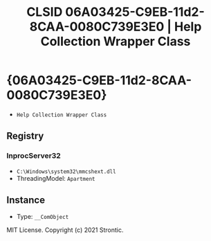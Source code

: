 ﻿---
title: "CLSID 06A03425-C9EB-11d2-8CAA-0080C739E3E0 | Help Collection Wrapper Class"
excerpt: What is COM-Object CLSID 06A03425-C9EB-11d2-8CAA-0080C739E3E0?
---

# {06A03425-C9EB-11d2-8CAA-0080C739E3E0}

* `Help Collection Wrapper Class`

## Registry


### InprocServer32

* `C:\Windows\system32\mmcshext.dll`
* ThreadingModel: `Apartment`

## Instance

* Type: `__ComObject`

MIT License. Copyright (c) 2021 Strontic.


